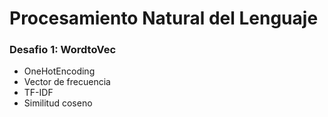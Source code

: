 # Procesamiento Natural del Lenguaje

### Desafio 1: WordtoVec
  * OneHotEncoding
  * Vector de frecuencia
  * TF-IDF
  * Similitud coseno 
